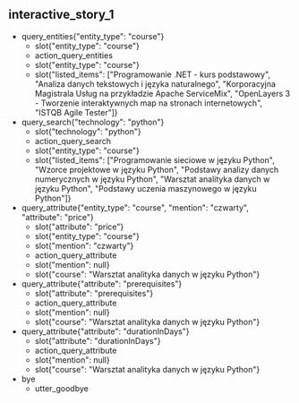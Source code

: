 ## interactive_story_1
* query_entities{"entity_type": "course"}
    - slot{"entity_type": "course"}
    - action_query_entities
    - slot{"entity_type": "course"}
    - slot{"listed_items": ["Programowanie .NET - kurs podstawowy", "Analiza danych tekstowych i języka naturalnego", "Korporacyjna Magistrala Usług na przykładzie Apache ServiceMix", "OpenLayers 3 - Tworzenie interaktywnych map na stronach internetowych", "ISTQB Agile Tester"]}
* query_search{"technology": "python"}
    - slot{"technology": "python"}
    - action_query_search
    - slot{"entity_type": "course"}
    - slot{"listed_items": ["Programowanie sieciowe w języku Python", "Wzorce projektowe w języku Python", "Podstawy analizy danych numerycznych w języku Python", "Warsztat analityka danych w języku Python", "Podstawy uczenia maszynowego w języku Python"]}
* query_attribute{"entity_type": "course", "mention": "czwarty", "attribute": "price"}
    - slot{"attribute": "price"}
    - slot{"entity_type": "course"}
    - slot{"mention": "czwarty"}
    - action_query_attribute
    - slot{"mention": null}
    - slot{"course": "Warsztat analityka danych w języku Python"}
* query_attribute{"attribute": "prerequisites"}
    - slot{"attribute": "prerequisites"}
    - action_query_attribute
    - slot{"mention": null}
    - slot{"course": "Warsztat analityka danych w języku Python"}
* query_attribute{"attribute": "durationInDays"}
    - slot{"attribute": "durationInDays"}
    - action_query_attribute
    - slot{"mention": null}
    - slot{"course": "Warsztat analityka danych w języku Python"}
* bye
    - utter_goodbye
